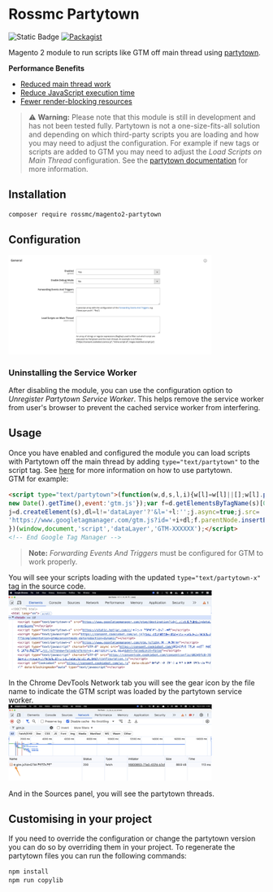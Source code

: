 # Rossmc Partytown
![Static Badge](https://img.shields.io/badge/compatible-compatible?style=for-the-badge&label=Hyv%C3%A4&labelColor=%230A144B&color=%230A23B9%20)
[![Packagist](https://img.shields.io/packagist/v/rossmc/magento2-partytown?style=for-the-badge)](https://packagist.org/packages/rossmc/magento2-partytown)     

Magento 2 module to run scripts like GTM off main thread using [partytown](https://partytown.builder.io/).

**Performance Benefits**
- [Reduced main thread work](https://developer.chrome.com/docs/lighthouse/performance/mainthread-work-breakdown)
- [Reduce JavaScript execution time](https://developer.chrome.com/docs/lighthouse/performance/bootup-time/)
- [Fewer render-blocking resources](https://developer.chrome.com/docs/lighthouse/performance/render-blocking-resources/)

> ⚠️ **Warning:** Please note that this module is still in development and has not been tested fully. Partytown is not a one-size-fits-all solution and depending on which third-party scripts you are loading and how you may need to adjust the configuration. For example if new tags or scripts are added to GTM you may need to adjust the _Load Scripts on Main Thread_ configuration. See the [partytown documentation](https://partytown.builder.io/) for more information. 

## Installation
```bash
composer require rossmc/magento2-partytown
```

## Configuration
<img src="./docs/configuration.jpg" width="400" />

### Uninstalling the Service Worker
After disabling the module, you can use the configuration option to _Unregister Partytown Service Worker_. This helps remove the service worker from user's browser to prevent the cached service worker from interfering.

## Usage
Once you have enabled and configured the module you can load scripts with Partytown off the main thread by adding `type="text/partytown"` to the script tag. 
See [here](https://partytown.builder.io/html) for more information on how to use partytown.      
GTM for example:
```html
<script type="text/partytown">(function(w,d,s,l,i){w[l]=w[l]||[];w[l].push({'gtm.start':
new Date().getTime(),event:'gtm.js'});var f=d.getElementsByTagName(s)[0],
j=d.createElement(s),dl=l!='dataLayer'?'&l='+l:'';j.async=true;j.src=
'https://www.googletagmanager.com/gtm.js?id='+i+dl;f.parentNode.insertBefore(j,f);
})(window,document,'script','dataLayer','GTM-XXXXXX');</script>
<!-- End Google Tag Manager -->
```

> **Note:** _Forwarding Events And Triggers_ must be configured for GTM to work properly.

You will see your scripts loading with the updated `type="text/partytown-x"` tag in the source code.
<img src="./docs/head.jpg" width="400" />

In the Chrome DevTools Network tab you will see the gear icon by the file name to indicate the GTM script was loaded by the partytown service worker.      
<img src="./docs/network.jpg" width="400" />

And in the Sources panel, you will see the partytown threads.

## Customising in your project
If you need to override the configuration or change the partytown version you can do so by overriding them in your project. To regenerate the partytown files you can run the following commands:
```bash
npm install
npm run copylib
```
